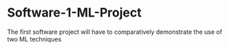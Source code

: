 # Software-1-ML-Project
The first software project will have to comparatively demonstrate the use of two ML techniques
